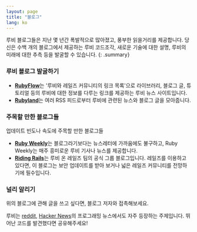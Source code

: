 ```yaml
---
layout: page
title: "블로그"
lang: ko
---
```


루비 블로그들은 지난 몇 년간 폭발적으로 많아졌고, 풍부한 읽을거리를
제공합니다. 당신은 수백 개의 블로그에서 제공하는 루비 코드조각,
새로운 기술에 대한 설명, 루비의 미래에 대한 추측 등을 발굴할 수
있습니다.
{: .summary}

### 루비 블로그 발굴하기

* [**RubyFlow**][rubyflow]는 '루비와 레일즈 커뮤니티의 링크 목록'으로
  라이브러리, 블로그 글, 튜토리얼 등의 루비에 대한 정보를 다루는 링크를
  제공하는 루비 뉴스 사이트입니다.
* [**Rubyland**][rubyland]는 여러 RSS 피드로부터 루비에 관련된 뉴스와 블로그
  글을 모아줍니다.

### 주목할 만한 블로그들

업데이트 빈도나 속도에 주목할 만한 블로그들

* [**Ruby Weekly**][ruby-weekly]는 블로그라기보다는 뉴스레터에 가까움에도
  불구하고, Ruby Weekly는 매주 흥미로운 루비 기사나 뉴스를 제공합니다.
* [**Riding Rails**][riding-rails]는 루비 온 레일즈 팀의 공식 그룹 블로그입니다.
  레일즈를 이용하고 있다면, 이 블로그는 보안 업데이트를 받아 보거나 넓은 레일즈 커뮤니티를
  전망하기에 필수입니다.

### 널리 알리기

위의 블로그에 관해 글을 쓰고 싶다면, 블로그 저자와 접촉해보세요.

루비는 [reddit][reddit], [Hacker News][hn]의 프로그래밍 뉴스에서도
자주 등장하는 주제입니다. 뛰어난 코드를 발견했다면 공유해주세요!


[rubyflow]: http://www.rubyflow.com/
[rubyland]: http://rubyland.news/
[ruby-weekly]: https://rubyweekly.com/
[riding-rails]: http://weblog.rubyonrails.org/
[reddit]: http://www.reddit.com/r/ruby
[hn]: http://news.ycombinator.com/
